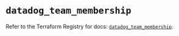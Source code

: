 # `datadog_team_membership`

Refer to the Terraform Registry for docs: [`datadog_team_membership`](https://registry.terraform.io/providers/datadog/datadog/3.46.0/docs/resources/team_membership).
